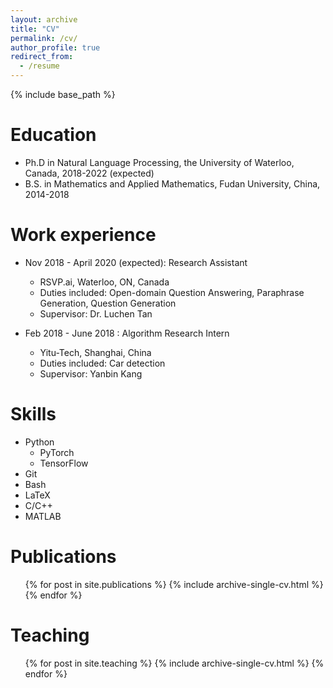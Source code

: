 ```yaml
---
layout: archive
title: "CV"
permalink: /cv/
author_profile: true
redirect_from:
  - /resume
---
```


{% include base_path %}

Education
======
* Ph.D in Natural Language Processing, the University of Waterloo, Canada, 2018-2022 (expected)
* B.S. in Mathematics and Applied Mathematics, Fudan University, China, 2014-2018

Work experience
======
* Nov 2018 - April 2020 (expected): Research Assistant
  * RSVP.ai, Waterloo, ON, Canada
  * Duties included: Open-domain Question Answering, Paraphrase Generation, Question Generation
  * Supervisor: Dr. Luchen Tan

* Feb 2018 - June 2018 : Algorithm Research Intern
  * Yitu-Tech, Shanghai, China
  * Duties included: Car detection
  * Supervisor: Yanbin Kang
  
Skills
======
* Python
  * PyTorch
  * TensorFlow
* Git
* Bash
* LaTeX
* C/C++
* MATLAB

Publications
======
  <ul>{% for post in site.publications %}
    {% include archive-single-cv.html %}
  {% endfor %}</ul>
  
Teaching
======
  <ul>{% for post in site.teaching %}
    {% include archive-single-cv.html %}
  {% endfor %}</ul>
  
